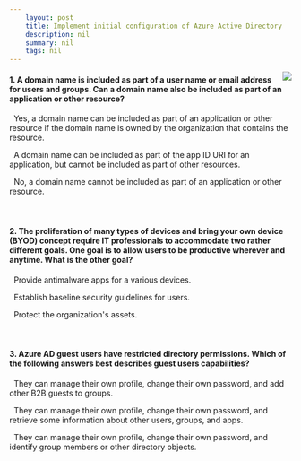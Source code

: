 ```yaml
---
    layout: post
    title: Implement initial configuration of Azure Active Directory 
    description: nil
    summary: nil
    tags: nil
---
```



 <a target="_blank" href="https://docs.microsoft.com/en-us/learn/modules/implement-initial-configuration-of-azure-active-directory/9-knowledge-check/"><i class="fas fa-external-link-alt"></i> </a>
 <img align="right" src="https://docs.microsoft.com/en-us/learn/achievements/azure-active-directory-configure-directory.svg">
####  1. A domain name is included as part of a user name or email address for users and groups. Can a domain name also be included as part of an application or other resource?


<i class='fas fa-check-square' style='color: Dodgerblue;'></i> &nbsp;&nbsp;Yes, a domain name can be included as part of an application or other resource if the domain name is owned by the organization that contains the resource.

<i class='far fa-square'></i> &nbsp;&nbsp;A domain name can be included as part of the app ID URI for an application, but cannot be included as part of other resources.

<i class='far fa-square'></i> &nbsp;&nbsp;No, a domain name cannot be included as part of an application or other resource.
<br />
<br />
<br />

####  2. The proliferation of many types of devices and bring your own device (BYOD) concept require IT professionals to accommodate two rather different goals. One goal is to allow users to be productive wherever and anytime.  What is the other goal?


<i class='far fa-square'></i> &nbsp;&nbsp;Provide antimalware apps for a various devices.

<i class='far fa-square'></i> &nbsp;&nbsp;Establish baseline security guidelines for users.

<i class='fas fa-check-square' style='color: Dodgerblue;'></i> &nbsp;&nbsp;Protect the organization's assets.
<br />
<br />
<br />

####  3. Azure AD guest users have restricted directory permissions. Which of the following answers best describes guest users capabilities?


<i class='far fa-square'></i> &nbsp;&nbsp;They can manage their own profile, change their own password, and add other B2B guests to groups.

<i class='fas fa-check-square' style='color: Dodgerblue;'></i> &nbsp;&nbsp;They can manage their own profile, change their own password, and retrieve some information about other users, groups, and apps.

<i class='far fa-square'></i> &nbsp;&nbsp;They can manage their own profile, change their own password, and identify group members or other directory objects.
<br />
<br />
<br />
